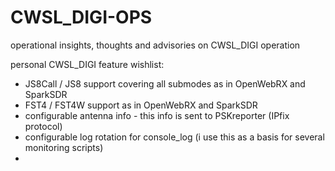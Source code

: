 # CWSL_DIGI-OPS
operational insights, thoughts and advisories on CWSL_DIGI operation

personal CWSL_DIGI feature wishlist:

- JS8Call / JS8 support covering all submodes as in OpenWebRX and SparkSDR
- FST4 / FST4W support as in OpenWebRX and SparkSDR
- configurable antenna info - this info is sent to PSKreporter (IPfix protocol)
- configurable log rotation for console_log (i use this as a basis for several monitoring scripts)
- 
